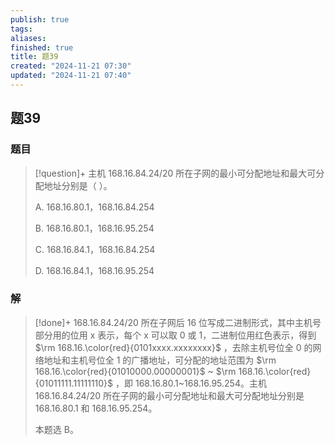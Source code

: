 ```yaml
---
publish: true
tags: 
aliases: 
finished: true
title: 题39
created: "2024-11-21 07:30"
updated: "2024-11-21 07:40"
---
```

## 题39
### 题目
> [!question]+
> 主机 168.16.84.24/20 所在子网的最小可分配地址和最大可分配地址分别是（ ）。
> 
> A. 168.16.80.1，168.16.84.254
> 
> B. 168.16.80.1，168.16.95.254
> 
> C. 168.16.84.1，168.16.84.254
> 
> D. 168.16.84.1，168.16.95.254
### 解
> [!done]+
> 168.16.84.24/20 所在子网后 16 位写成二进制形式，其中主机号部分用的位用 x 表示，每个 x 可以取 0 或 1，二进制位用红色表示，得到 $\rm 168.16.\color{red}{0101xxxx.xxxxxxxx}$ ，去除主机号位全 0 的网络地址和主机号位全 1 的广播地址，可分配的地址范围为 $\rm 168.16.\color{red}{01010000.00000001}$ ~ $\rm 168.16.\color{red}{01011111.11111110}$ ，即 168.16.80.1~168.16.95.254。主机 168.16.84.24/20 所在子网的最小可分配地址和最大可分配地址分别是 168.16.80.1 和 168.16.95.254。
> 
> 本题选 B。
